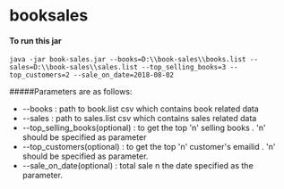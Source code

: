 # booksales

#### To run this jar
```commandline
java -jar book-sales.jar --books=D:\\book-sales\\books.list --sales=D:\\book-sales\\sales.list --top_selling_books=3 --top_customers=2 --sale_on_date=2018-08-02
``` 

#####Parameters are as follows:
- --books : path to book.list csv which contains book related data 
- --sales : path to sales.list csv which contains sales related data
- --top_selling_books(optional) : to get the top 'n' selling books . 'n' should be specified as parameter
- --top_customers(optional) : to get the top 'n' customer's emailid . 'n' should be specified as parameter.
- --sale_on_date(optional) : total sale n the date specified as the parameter. 
